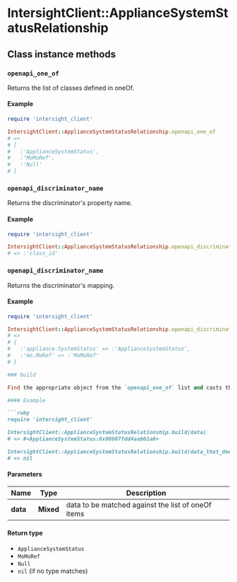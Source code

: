# IntersightClient::ApplianceSystemStatusRelationship

## Class instance methods

### `openapi_one_of`

Returns the list of classes defined in oneOf.

#### Example

```ruby
require 'intersight_client'

IntersightClient::ApplianceSystemStatusRelationship.openapi_one_of
# =>
# [
#   :'ApplianceSystemStatus',
#   :'MoMoRef',
#   :'Null'
# ]
```

### `openapi_discriminator_name`

Returns the discriminator's property name.

#### Example

```ruby
require 'intersight_client'

IntersightClient::ApplianceSystemStatusRelationship.openapi_discriminator_name
# => :'class_id'
```

### `openapi_discriminator_name`

Returns the discriminator's mapping.

#### Example

```ruby
require 'intersight_client'

IntersightClient::ApplianceSystemStatusRelationship.openapi_discriminator_mapping
# =>
# {
#   :'appliance.SystemStatus' => :'ApplianceSystemStatus',
#   :'mo.MoRef' => :'MoMoRef'
# }

### build

Find the appropriate object from the `openapi_one_of` list and casts the data into it.

#### Example

```ruby
require 'intersight_client'

IntersightClient::ApplianceSystemStatusRelationship.build(data)
# => #<ApplianceSystemStatus:0x00007fdd4aab02a0>

IntersightClient::ApplianceSystemStatusRelationship.build(data_that_doesnt_match)
# => nil
```

#### Parameters

| Name | Type | Description |
| ---- | ---- | ----------- |
| **data** | **Mixed** | data to be matched against the list of oneOf items |

#### Return type

- `ApplianceSystemStatus`
- `MoMoRef`
- `Null`
- `nil` (if no type matches)

